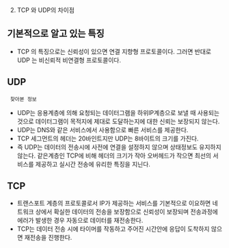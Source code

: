 2. TCP 와 UDP의 차이점

## 기본적으로 알고 있는 특징

- TCP 의 특징으로는 신뢰성이 있으면 연결 지향형 프로토콜이다. 그러면 반대로 UDP 는 비신뢰적 비연결형 프로토콜이다.

## UDP

     찾아본 정보

- UDP는 응용계층에 의해 요청되는 데이터그램을 하위IP계층으로 보낼 때 사용되는 것으로 데이터그램이 목적지에 제대로 도달하는지에 대한 신뢰는 보장되지 않는다.
- UDP는 DNS와 같은 서비스에서 사용함으로 빠른 서비스를 제공한다.
- TCP 세그먼트의 헤더는 20바인트지만 UDP는 8바이트의 크기를 가진다.
- 즉 UDP는 데이터의 전송시에 사전에 연결을 설정하지 않으며 상태정보도 유지하지 않는다. 같은계층인 TCP에 비해 헤더의 크기가 작아 오버헤드가 작으면 최선의 서비스를 제공하고 실시간 전송에 유리한 특징을 지닌다.

## TCP

- 트랜스포트 계층의 프로토콜로서 IP가 제공하는 서비스를 기본적으로 이요하면 네트워크 상에서 확실한 데이터의 전송을 보장함으로 신뢰성이 보장되며 전송과정에 에러가 발생한 경우 자동으로 데이터를 재전송한다.
- TCP는 데이터 전송 시에 타이머를 작동하고 주어진 시간안에 응답이 도착하지 않으면 재전송을 진행한다.
